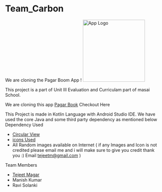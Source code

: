 # Team_Carbon 
We are cloning the Pagar Boom App ! <img src="https://tejeet.com/shared/pagarbookclone/logo.png" alt="App Logo" width="200"/>


This project is a part of Unit III Evaluation and Curriculam part of masai School.

We are cloning this app [Pagar Book](https://play.google.com/store/apps/details?id=com.gyantech.pagarbook&hl=en_IN&gl=US) Checkout Here


This Project is made in Kotlin Language with Android Studio IDE. We have used the core Java and some third party dependency as mentioned below
Dependency Used 
- [Circular View](https://github.com/hdodenhof/CircleImageView) 
- [icons Used](https://www.flaticon.com/)
- All Random images available on Internet ( if any Images and Icon is not credited please email me and i will make sure to give you credit thank you :) Email tejeetm@gmail.com )

Team Members 
- [Tejeet Magar](https://tejeet.com/)
- Manish Kumar
- Ravi Solanki
